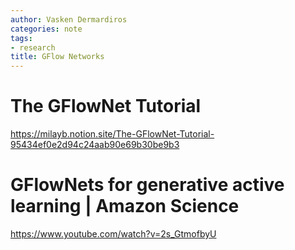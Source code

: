 ```yaml
---
author: Vasken Dermardiros
categories: note
tags:
- research
title: GFlow Networks
---
```


# The GFlowNet Tutorial
https://milayb.notion.site/The-GFlowNet-Tutorial-95434ef0e2d94c24aab90e69b30be9b3

#  GFlowNets for generative active learning | Amazon Science
https://www.youtube.com/watch?v=2s_GtmofbyU
